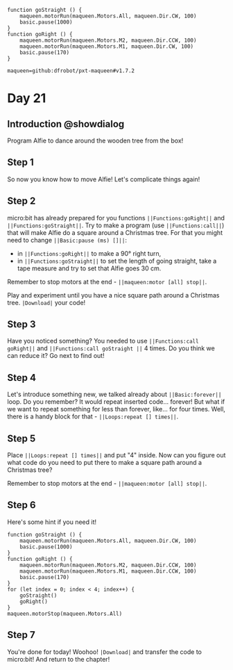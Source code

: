```template
function goStraight () {
    maqueen.motorRun(maqueen.Motors.All, maqueen.Dir.CW, 100)
    basic.pause(1000)
}
function goRight () {
    maqueen.motorRun(maqueen.Motors.M2, maqueen.Dir.CCW, 100)
    maqueen.motorRun(maqueen.Motors.M1, maqueen.Dir.CW, 100)
    basic.pause(170)
}
```

```package
maqueen=github:dfrobot/pxt-maqueen#v1.7.2
```

# Day 21

## Introduction @showdialog

Program Alfie to dance around the wooden tree from the box!

## Step 1

So now you know how to move Alfie! Let's complicate things again!

## Step 2

micro:bit has already prepared for you functions ``||Functions:goRight||`` and ``||Functions:goStraight||``.
Try to make a program (use  ``||Functions:call||``) that will make Alfie do a square around a Christmas tree. For that you might need to change ``||Basic:pause (ms) []||``:
- in ``||Functions:goRight||`` to make a 90° right turn,
- in ``||Functions:goStraight||`` to set the length of going straight, take a tape measure and try to set that Alfie goes 30 cm.

Remember to stop motors at the end - ``||maqueen:motor [all] stop||``.

Play and experiment until you have a nice square path around a Christmas tree. ``|Download|`` your code!

## Step 3

Have you noticed something? You needed to use ``||Functions:call goRight||`` and ``||Functions:call goStraight ||`` 4 times. Do you think we can reduce it? Go next to find out!

## Step 4

Let's introduce something new, we talked already about ``||Basic:forever||`` loop. Do you remember? It would repeat inserted code... forever! But what if we want to repeat something for less than forever, like... for four times. Well, there is a handy block for that - ``||Loops:repeat [] times||``.

## Step 5

Place ``||Loops:repeat [] times||`` and put "4" inside. Now can you figure out what code do you need to put there to make a square path around a Christmas tree?

Remember to stop motors at the end - ``||maqueen:motor [all] stop||``.

## Step 6

Here's some hint if you need it!

```blocks
function goStraight () {
    maqueen.motorRun(maqueen.Motors.All, maqueen.Dir.CW, 100)
    basic.pause(1000)
}
function goRight () {
    maqueen.motorRun(maqueen.Motors.M2, maqueen.Dir.CCW, 100)
    maqueen.motorRun(maqueen.Motors.M1, maqueen.Dir.CCW, 100)
    basic.pause(170)
}
for (let index = 0; index < 4; index++) {
    goStraight()
    goRight()
}
maqueen.motorStop(maqueen.Motors.All)
```

## Step 7

You're done for today! Woohoo! ``|Download|`` and transfer the code to micro:bit! And return to the chapter!